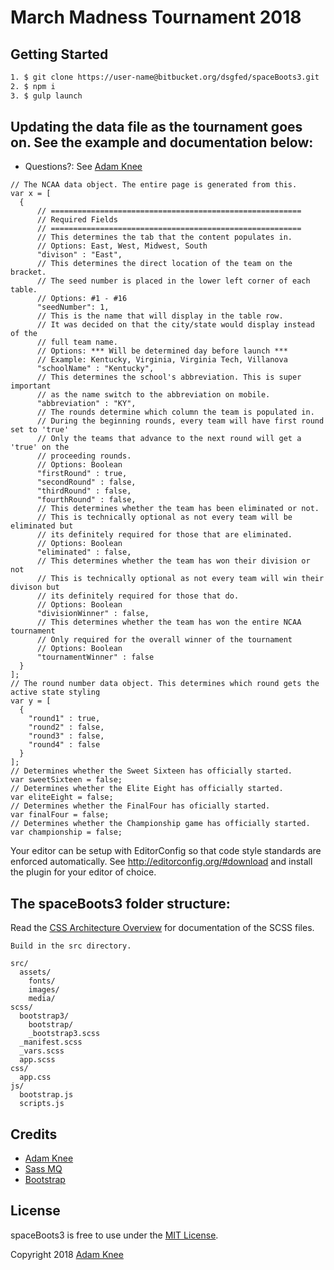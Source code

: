 March Madness Tournament 2018
=========
## Getting Started
```sh
1. $ git clone https://user-name@bitbucket.org/dsgfed/spaceBoots3.git
2. $ npm i
3. $ gulp launch
```
## Updating the data file as the tournament goes on. See the example and documentation below:
* Questions?: See [Adam Knee](https://bitbucket.org/adam-knee/)
```
// The NCAA data object. The entire page is generated from this.
var x = [
  {
      // ========================================================
      // Required Fields
      // ========================================================
      // This determines the tab that the content populates in.
      // Options: East, West, Midwest, South
      "divison" : "East",
      // This determines the direct location of the team on the bracket.
      // The seed number is placed in the lower left corner of each table.
      // Options: #1 - #16
      "seedNumber": 1,
      // This is the name that will display in the table row.
      // It was decided on that the city/state would display instead of the
      // full team name.
      // Options: *** Will be determined day before launch ***
      // Example: Kentucky, Virginia, Virginia Tech, Villanova
      "schoolName" : "Kentucky",
      // This determines the school's abbreviation. This is super important
      // as the name switch to the abbreviation on mobile.
      "abbreviation" : "KY",
      // The rounds determine which column the team is populated in.
      // During the beginning rounds, every team will have first round set to 'true'
      // Only the teams that advance to the next round will get a 'true' on the
      // proceeding rounds.
      // Options: Boolean
      "firstRound" : true,
      "secondRound" : false,
      "thirdRound" : false,
      "fourthRound" : false,
      // This determines whether the team has been eliminated or not.
      // This is technically optional as not every team will be eliminated but
      // its definitely required for those that are eliminated.
      // Options: Boolean
      "eliminated" : false,
      // This determines whether the team has won their division or not
      // This is technically optional as not every team will win their divison but
      // its definitely required for those that do.
      // Options: Boolean
      "divisionWinner" : false,
      // This determines whether the team has won the entire NCAA tournament
      // Only required for the overall winner of the tournament
      // Options: Boolean
      "tournamentWinner" : false
  }
];
// The round number data object. This determines which round gets the active state styling
var y = [
  {
    "round1" : true,
    "round2" : false,
    "round3" : false,
    "round4" : false
  }
];
// Determines whether the Sweet Sixteen has officially started.
var sweetSixteen = false;
// Determines whether the Elite Eight has officially started.
var eliteEight = false;
// Determines whether the FinalFour has oficially started.
var finalFour = false;
// Determines whether the Championship game has officially started.
var championship = false;
```

Your editor can be setup with EditorConfig so that code style standards are enforced automatically. See http://editorconfig.org/#download and install the plugin for your editor of choice.

## The spaceBoots3 folder structure:

Read the [CSS Architecture Overview](src/scss/README.md) for documentation of the SCSS files.

```
Build in the src directory. 

src/
  assets/
    fonts/
    images/
    media/
scss/
  bootstrap3/
    bootstrap/
    _bootstrap3.scss
  _manifest.scss
  _vars.scss
  app.scss
css/
  app.css
js/
  bootstrap.js
  scripts.js
```

## Credits

* [Adam Knee](http://adamknee.net/)
* [Sass MQ](https://github.com/sass-mq/sass-mq)
* [Bootstrap](http://getbootstrap.com)

## License

spaceBoots3 is free to use under the [MIT License](LICENSE.md).

Copyright 2018 [Adam Knee](http://www.adamknee.net)
